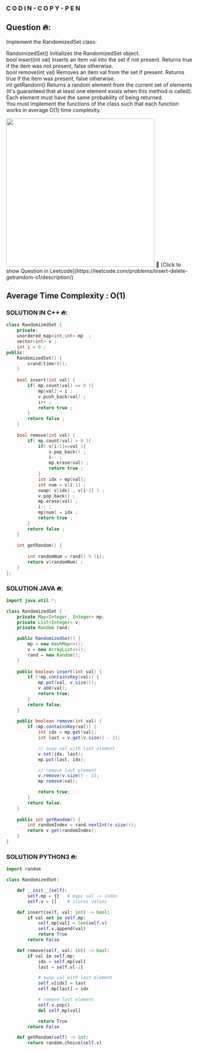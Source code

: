 ### C O D I N - C O P Y - P E N

## Question 🔥:
Implement the RandomizedSet class:<br>

RandomizedSet() Initializes the RandomizedSet object.<br>
bool insert(int val) Inserts an item val into the set if not present. Returns true if the item was not present, false otherwise.<br>
bool remove(int val) Removes an item val from the set if present. Returns true if the item was present, false otherwise.<br>
int getRandom() Returns a random element from the current set of elements (it's guaranteed that at least one element exists when this method is called).<br>
Each element must have the same probability of being returned.<br>
You must implement the functions of the class such that each function works in average O(1) time complexity.<br>

<img src="https://upload.wikimedia.org/wikipedia/commons/1/19/LeetCode_logo_black.png" width="400">
🔗 [Click to show Question in Leetcode](https://leetcode.com/problems/insert-delete-getrandom-o1/description/)

## Average Time Complexity : O(1) 

### SOLUTION IN C++ 🔥:
```cpp
class RandomizedSet {
    private:
    unordered_map<int,int> mp  ; 
    vector<int> v ; 
    int i = 0 ; 
public:
    RandomizedSet() {
        srand(time(0));
    }
    
    bool insert(int val) {
        if( mp.count(val) == 0 ){
            mp[val] = i ; 
            v.push_back(val) ;
            i++ ;
            return true ; 
        }
        return false ; 
    }
    
    bool remove(int val) {
        if( mp.count(val) > 0 ){
            if( v[i-1]==val ){
                v.pop_back() ;
                i-- ;
                mp.erase(val) ;
                return true ; 
            }
            int idx = mp[val];
            int num = v[i-1] ;
            swap( v[idx] , v[i-1] ) ;
            v.pop_back() ;
            mp.erase(val) ;
            i-- ; 
            mp[num] = idx ; 
            return true ; 
        }
        return false ; 
    }
    
    int getRandom() {
        
        int randomNum = rand() % (i);
        return v[randomNum] ;
    }
};
```

### SOLUTION JAVA 🔥:
```java
import java.util.*;

class RandomizedSet {
    private Map<Integer, Integer> mp;
    private List<Integer> v;
    private Random rand;

    public RandomizedSet() {
        mp = new HashMap<>();
        v = new ArrayList<>();
        rand = new Random();
    }
    
    public boolean insert(int val) {
        if (!mp.containsKey(val)) {
            mp.put(val, v.size());
            v.add(val);
            return true;
        }
        return false;
    }
    
    public boolean remove(int val) {
        if (mp.containsKey(val)) {
            int idx = mp.get(val);
            int last = v.get(v.size() - 1);

            // swap val with last element
            v.set(idx, last);
            mp.put(last, idx);

            // remove last element
            v.remove(v.size() - 1);
            mp.remove(val);

            return true;
        }
        return false;
    }
    
    public int getRandom() {
        int randomIndex = rand.nextInt(v.size());
        return v.get(randomIndex);
    }
}
```


### SOLUTION PYTHON3 🔥:
```python
import random

class RandomizedSet:

    def __init__(self):
        self.mp = {}   # maps val -> index
        self.v = []    # stores values

    def insert(self, val: int) -> bool:
        if val not in self.mp:
            self.mp[val] = len(self.v)
            self.v.append(val)
            return True
        return False

    def remove(self, val: int) -> bool:
        if val in self.mp:
            idx = self.mp[val]
            last = self.v[-1]

            # swap val with last element
            self.v[idx] = last
            self.mp[last] = idx

            # remove last element
            self.v.pop()
            del self.mp[val]

            return True
        return False

    def getRandom(self) -> int:
        return random.choice(self.v)
```
